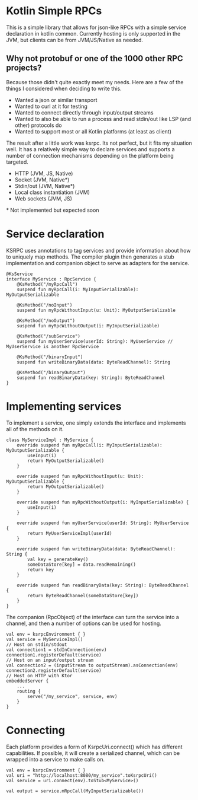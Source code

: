 # Kotlin Simple RPCs

This is a simple library that allows for json-like RPCs with a simple service declaration in kotlin
common. Currently hosting is only supported in the JVM, but clients can be from JVM/JS/Native as
needed.

## Why not protobuf or one of the 1000 other RPC projects?

Because those didn't quite exactly meet my needs. Here are a few of the things I considered when
deciding to write this.

 - Wanted a json or similar transport
 - Wanted to curl at it for testing
 - Wanted to connect directly through input/output streams
 - Wanted to also be able to run a process and read stdin/out like LSP (and other) protocols do
 - Wanted to support most or all Kotlin platforms (at least as client)

The result after a little work was ksrpc. Its not perfect, but it fits my situation well. It
has a relatively simple way to declare services and supports a number of connection mechanisms
depending on the platform being targeted.

 - HTTP (JVM, JS, Native)
 - Socket (JVM, Native\*)
 - Stdin/out (JVM, Native\*)
 - Local class instantiation (JVM)
 - Web sockets (JVM, JS)

\* Not implemented but expected soon

# Service declaration

KSRPC uses annotations to tag services and provide information about how to uniquely map methods.
The compiler plugin then generates a stub implementation and companion object to serve as adapters
for the service.

```
@KsService
interface MyService : RpcService {
    @KsMethod("/myRpcCall")
    suspend fun myRpcCall(i: MyInputSerializable): MyOutputSerializable

    @KsMethod("/noInput")
    suspend fun myRpcWithoutInput(u: Unit): MyOutputSerializable

    @KsMethod("/noOutput")
    suspend fun myRpcWithoutOutput(i: MyInputSerializable)

    @KsMethod("/subService")
    suspend fun myUserService(userId: String): MyUserService // MyUserService is another RpcService

    @KsMethod("/binaryInput")
    suspend fun writeBinaryData(data: ByteReadChannel): String

    @KsMethod("/binaryOutput")
    suspend fun readBinaryData(key: String): ByteReadChannel
}
```

# Implementing services

To implement a service, one simply extends the interface and implements all of the methods
on it.

```
class MyServiceImpl : MyService {
    override suspend fun myRpcCall(i: MyInputSerializable): MyOutputSerializable {
        useInput(i)
        return MyOutputSerializable()
    }

    override suspend fun myRpcWithoutInput(u: Unit): MyOutputSerializable {
        return MyOutputSerializable()
    }

    override suspend fun myRpcWithoutOutput(i: MyInputSerializable) {
        useInput(i)
    }
    
    override suspend fun myUserService(userId: String): MyUserService {
        return MyUserServiceImpl(userId)
    }

    override suspend fun writeBinaryData(data: ByteReadChannel): String {
        val key = generateKey()
        someDataStore[key] = data.readRemaining()
        return key
    }

    override suspend fun readBinaryData(key: String): ByteReadChannel {
        return ByteReadChannel(someDataStore[key])
    }
}
```

The companion (RpcObject) of the interface can turn the service into a channel, and then a number
of options can be used for hosting.

```
val env = ksrpcEnvironment { }
val service = MyServiceImpl()
// Host on stdin/stdout
val connection1 = stdInConnection(env)
connection1.registerDefault(service)
// Host on an input/output stream
val connection2 = (inputStream to outputStream).asConnection(env)
connection2.registerDefault(service)
// Host on HTTP with Ktor
embeddedServer {
    ...
    routing {
        serve("/my_service", service, env)
    }
}
```

# Connecting

Each platform provides a form of KsrpcUri.connect() which has different capabilities. If possible,
it will create a serialized channel, which can be wrapped into a service to make calls on.

```
val env = ksrpcEnvironment { }
val uri = "http://localhost:8080/my_service".toKsrpcUri()
val service = uri.connect(env).toStub<MyService>()

val output = service.mRpcCall(MyInputSerializable())
```
